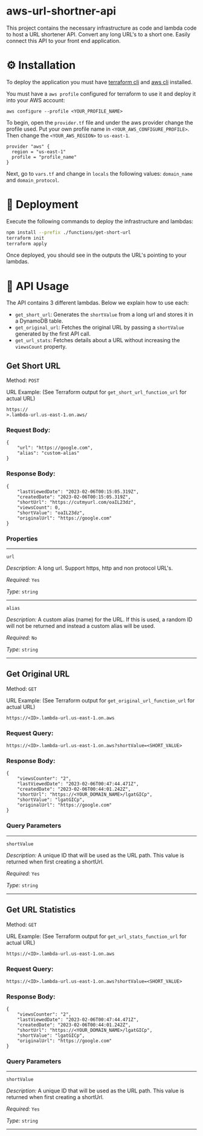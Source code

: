 # aws-url-shortner-api

This project contains the necessary infrastructure as code and lambda code to host a URL shortener API. Convert any long URL's to a short one. Easily connect this API to your front end application. 

# ⚙️ Installation

To deploy the application you must have [terraform cli](https://developer.hashicorp.com/terraform/tutorials/aws-get-started/install-cli) and [aws cli](https://docs.aws.amazon.com/cli/latest/userguide/getting-started-install.html) installed.

You must have a `aws profile` configured for terraform to use it and deploy it into your AWS account:

```
aws configure --profile <YOUR_PROFILE_NAME>
```

To begin, open the `provider.tf` file and under the aws provider change the profile used. Put your own profile name in `<YOUR_AWS_CONFIGURE_PROFILE>`. Then change the `<YOUR_AWS_REGION>` to `us-east-1`.

```
provider "aws" {
  region = "us-east-1"
  profile = "profile_name"
}
```

Next, go to `vars.tf` and change in `locals` the following values: `domain_name` and `domain_protocol`.

# 🚀 Deployment
Execute the following commands to deploy the infrastructure and lambdas:

```sh
npm install --prefix ./functions/get-short-url
terraform init
terraform apply
```

Once deployed, you should see in the outputs the URL's pointing to your lambdas.

# 🔗 API Usage

The API contains 3 different lambdas. Below we explain how to use each:

* `get_short_url`: Generates the `shortValue` from a long url and stores it in a DynamoDB table.
* `get_original_url`: Fetches the original URL by passing a `shortValue` generated by the first API call.
* `get_url_stats`: Fetches details about a URL without increasing the `viewsCount` property.

## Get Short URL

Method: `POST`

URL Example: (See Terraform output for `get_short_url_function_url` for actual URL)
```
https://
>.lambda-url.us-east-1.on.aws/
```

### Request Body:

```
{
    "url": "https://google.com",
    "alias": "custom-alias"
}
```

### Response Body:

```
{
    "lastViewedDate": "2023-02-06T00:15:05.319Z",
    "createdDate": "2023-02-06T00:15:05.319Z",
    "shortUrl": "https://cutmyurl.com/oaIL23dz",
    "viewsCount": 0,
    "shortValue": "oaIL23dz",
    "originalUrl": "https://google.com"
}
```

### Properties

---
`url`

*Description:* A long url. Support https, http and non protocol URL's.

*Required:* `Yes`  

*Type:* `string`

---

`alias`

*Description:* A custom alias (name) for the URL. If this is used, a random ID will not be returned and instead a custom alias will be used.

*Required:* `No`  

*Type:* `string`

---

## Get Original URL

Method: `GET`

URL Example: (See Terraform output for `get_original_url_function_url` for actual URL)
```
https://<ID>.lambda-url.us-east-1.on.aws
```

### Request Query:

```
https://<ID>.lambda-url.us-east-1.on.aws?shortValue=<SHORT_VALUE>
```

### Response Body:

```
{
    "viewsCounter": "2",
    "lastViewedDate": "2023-02-06T00:47:44.471Z",
    "createdDate": "2023-02-06T00:44:01.242Z",
    "shortUrl": "https://<YOUR_DOMAIN_NAME>/lgatGICp",
    "shortValue": "lgatGICp",
    "originalUrl": "https://google.com"
}
```

### Query Parameters
---

`shortValue`

*Description:* A unique ID that will be used as the URL path. This value is returned when first creating a shortUrl.

*Required:* `Yes`  

*Type:* `string`

---


## Get URL Statistics
  
Method: `GET`

URL Example: (See Terraform output for `get_url_stats_function_url` for actual URL)
```
https://<ID>.lambda-url.us-east-1.on.aws
```

### Request Query:

```
https://<ID>.lambda-url.us-east-1.on.aws?shortValue=<SHORT_VALUE>
```

### Response Body:

```
{
    "viewsCounter": "2",
    "lastViewedDate": "2023-02-06T00:47:44.471Z",
    "createdDate": "2023-02-06T00:44:01.242Z",
    "shortUrl": "https://<YOUR_DOMAIN_NAME>/lgatGICp",
    "shortValue": "lgatGICp",
    "originalUrl": "https://google.com"
}
```

### Query Parameters
---

`shortValue`

*Description:* A unique ID that will be used as the URL path. This value is returned when first creating a shortUrl.

*Required:* `Yes`  

*Type:* `string`

---
